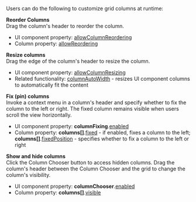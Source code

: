 Users can do the following to customize grid columns at runtime:

**Reorder Columns**         
Drag the column's header to reorder the column.

* UI component property: [allowColumnReordering](/Documentation/ApiReference/UI_Components/dxDataGrid/Configuration/#allowColumnReordering)
* Column property: [allowReordering](/Documentation/ApiReference/UI_Components/dxDataGrid/Configuration/columns/#allowReordering)

**Resize columns**         
Drag the edge of the column's header to resize the column.

* UI component property: [allowColumnResizing](/Documentation/ApiReference/UI_Components/dxDataGrid/Configuration/#allowColumnResizing)
* Related functionality:  [columnAutoWidth](/Documentation/ApiReference/UI_Components/dxDataGrid/Configuration/#columnAutoWidth) - resizes UI component columns to automatically fit the content

**Fix (pin) columns**         
Invoke a context menu in a column's header and specify whether to fix the column to the left or right. The fixed column remains visible when users scroll the view horizontally.

* UI component property: **columnFixing**.[enabled](/Documentation/ApiReference/UI_Components/dxDataGrid/Configuration/columnFixing/#enabled)
* Column property: **columns[]**.[fixed](/Documentation/ApiReference/UI_Components/dxDataGrid/Configuration/columns/#fixed) - if enabled, fixes a column to the left; **columns[]**.[fixedPosition](/Documentation/ApiReference/UI_Components/dxDataGrid/Configuration/columns/#fixedPosition) - specifies whether to fix a column to the left or right

**Show and hide columns**        
Click the Column Chooser button to access hidden columns. Drag the column's header between the Column Chooser and the grid to change the column's visibility.

* UI component property: **columnChooser**.[enabled](/Documentation/ApiReference/UI_Components/dxDataGrid/Configuration/columnChooser/#enabled)
* Column property: **columns[]**.[visible](/Documentation/ApiReference/UI_Components/dxDataGrid/Configuration/columns/#visible)
